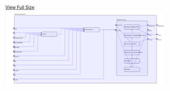 [View Full Size](https://raw.githubusercontent.com/mingfang/terraform-k8s-modules/master/modules/sentry/snuba/diagram.svg?sanitize=true)<img src="diagram.svg"/>
